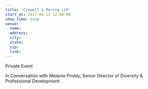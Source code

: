 ```yaml
---
title: 'Crowell & Moring LLP'
start_at: 2017-05-11 12:00:00
show_time: true
venue:
  name:
  address:
  city:
  state:
  zip:
  link:
---
```



Private Event

In Conversation with Melanie Priddy, Senior Director of Diversity & Professional Development